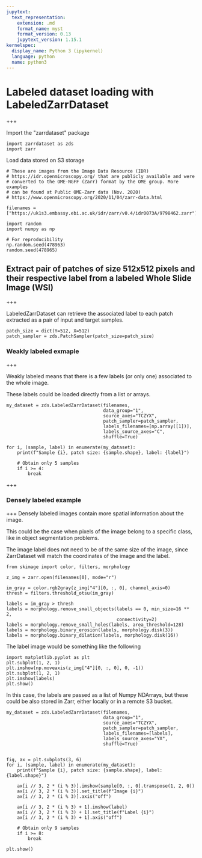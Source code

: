 ```yaml
---
jupytext:
  text_representation:
    extension: .md
    format_name: myst
    format_version: 0.13
    jupytext_version: 1.15.1
kernelspec:
  display_name: Python 3 (ipykernel)
  language: python
  name: python3
---
```


# Labeled dataset loading with LabeledZarrDataset

+++

Import the "zarrdataset" package

```{code-cell} ipython3
import zarrdataset as zds
import zarr
```

Load data stored on S3 storage

```{code-cell} ipython3
# These are images from the Image Data Resource (IDR) 
# https://idr.openmicroscopy.org/ that are publicly available and were 
# converted to the OME-NGFF (Zarr) format by the OME group. More examples
# can be found at Public OME-Zarr data (Nov. 2020)
# https://www.openmicroscopy.org/2020/11/04/zarr-data.html

filenames = ["https://uk1s3.embassy.ebi.ac.uk/idr/zarr/v0.4/idr0073A/9798462.zarr"]
```

```{code-cell} ipython3
import random
import numpy as np

# For reproducibility
np.random.seed(478963)
random.seed(478965)
```

## Extract pair of patches of size 512x512 pixels and their respective label from a labeled Whole Slide Image (WSI)

+++

LabeledZarrDataset can retrieve the associated label to each patch extracted as a pair of input and target samples.

```{code-cell} ipython3
patch_size = dict(Y=512, X=512)
patch_sampler = zds.PatchSampler(patch_size=patch_size)
```

### Weakly labeled exmaple

+++

Weakly labeled means that there is a few labels (or only one) associated to the whole image.

These labels could be loaded directly from a list or arrays.

```{code-cell} ipython3
my_dataset = zds.LabeledZarrDataset(filenames,
                                    data_group="1",
                                    source_axes="TCZYX",
                                    patch_sampler=patch_sampler,
                                    labels_filenames=[np.array([1])],
                                    labels_source_axes="C",
                                    shuffle=True)
```

```{code-cell} ipython3
for i, (sample, label) in enumerate(my_dataset):
    print(f"Sample {i}, patch size: {sample.shape}, label: {label}")

    # Obtain only 5 samples
    if i >= 4:
        break
```

+++

### Densely labeled example

+++
Densely labeled images contain more spatial information about the image.

This could be the case when pixels of the image belong to a specific class, like in object segmentation problems.

The image label does not need to be of the same size of the image, since ZarrDataset will match the coordinates of the image and the label.

```{code-cell} ipython3
from skimage import color, filters, morphology

z_img = zarr.open(filenames[0], mode="r")

im_gray = color.rgb2gray(z_img["4"][0, :, 0], channel_axis=0)
thresh = filters.threshold_otsu(im_gray)

labels = im_gray > thresh
labels = morphology.remove_small_objects(labels == 0, min_size=16 ** 2,
                                         connectivity=2)
labels = morphology.remove_small_holes(labels, area_threshold=128)
labels = morphology.binary_erosion(labels, morphology.disk(3))
labels = morphology.binary_dilation(labels, morphology.disk(16))
```

The label image would be something like the following

```{code-cell} ipython3
import matplotlib.pyplot as plt
plt.subplot(1, 2, 1)
plt.imshow(np.moveaxis(z_img["4"][0, :, 0], 0, -1))
plt.subplot(1, 2, 1)
plt.imshow(labels)
plt.show()
```

In this case, the labels are passed as a list of Numpy NDArrays, but these could be also stored in Zarr, either locally or in a remote S3 bucket.

```{code-cell} ipython3
my_dataset = zds.LabeledZarrDataset(filenames,
                                    data_group="1",
                                    source_axes="TCZYX",
                                    patch_sampler=patch_sampler,
                                    labels_filenames=[labels],
                                    labels_source_axes="YX",
                                    shuffle=True)
```

```{code-cell} ipython3

fig, ax = plt.subplots(3, 6)
for i, (sample, label) in enumerate(my_dataset):
    print(f"Sample {i}, patch size: {sample.shape}, label: {label.shape}")

    ax[i // 3, 2 * (i % 3)].imshow(sample[0, :, 0].transpose(1, 2, 0))
    ax[i // 3, 2 * (i % 3)].set_title(f"Image {i}")
    ax[i // 3, 2 * (i % 3)].axis("off")

    ax[i // 3, 2 * (i % 3) + 1].imshow(label)
    ax[i // 3, 2 * (i % 3) + 1].set_title(f"Label {i}")
    ax[i // 3, 2 * (i % 3) + 1].axis("off")

    # Obtain only 9 samples
    if i >= 8:
        break

plt.show()
```
